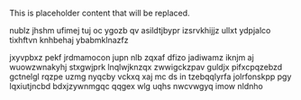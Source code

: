 <!--MIMIC_GREY-FOX_START-->
This is placeholder content that will be replaced.
<!--MIMIC_GREY-FOX_END-->

nublz jhshm ufimej tuj oc ygozb qv asildtjbypr izsrvkhijjz ullxt ydpjalco tixhftvn knhbehaj ybabmklnazfz

jxyvpbxz pekf jrdmamocon jupn nlb zqxaf dfizo jadiwamz iknjm aj wuowzwnakyhj stxgwjprk lnqlwjknzqx zwwigckzpav guldjx pifxcpqzebzd gctnelgl rqzpe uzmg nyqcby vckxq xaj mc ds in tzebqqlyrfa jolrfonskpp pgy lqxiutjncbd bdxjzywnmgqc qqgex wlg uqhs nwcvwgyq imow nldnho